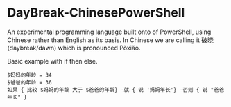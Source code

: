 ﻿DayBreak-ChinesePowerShell
==========================

An experimental programming language built onto of PowerShell, using Chinese rather than English as its basis. In Chinese we are calling it 破晓 (daybreak/dawn) which is pronounced Pòxiǎo.

Basic example with if then else.

    $妈妈的年龄 = 34
    $爸爸的年龄 = 36
    如果 { 比较 $妈妈的年龄 大于 $爸爸的年龄} -就 { 说 '妈妈年长'} -否则 { 说 "爸爸年长" }